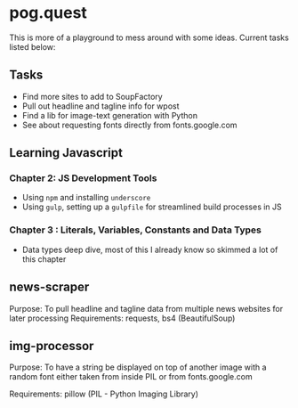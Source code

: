 # pog.quest

This is more of a playground to mess around with some ideas. Current tasks listed below:

## Tasks

- Find more sites to add to SoupFactory
- Pull out headline and tagline info for wpost
- Find a lib for image-text generation with Python
- See about requesting fonts directly from fonts.google.com

## Learning Javascript

### Chapter 2: JS Development Tools

- Using `npm` and installing `underscore`
- Using `gulp`, setting up a `gulpfile` for streamlined build processes in JS

### Chapter 3 : Literals, Variables, Constants and Data Types

- Data types deep dive, most of this I already know so skimmed a lot of this chapter


## news-scraper

Purpose: To pull headline and tagline data from multiple news websites for later processing
Requirements: requests, bs4 (BeautifulSoup)

## img-processor

Purpose: To have a string be displayed on top of another image with a random font either taken
from inside PIL or from fonts.google.com

Requirements: pillow (PIL - Python Imaging Library)  
